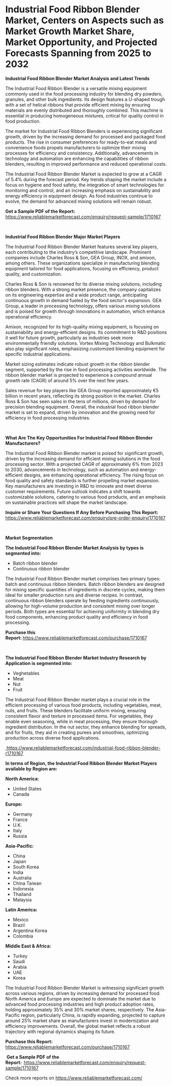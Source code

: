 <p><h1>Industrial Food Ribbon Blender Market, Centers on Aspects such as Market Growth Market Share, Market Opportunity, and Projected Forecasts Spanning from 2025 to 2032</h1></p><p><strong>Industrial Food Ribbon Blender Market Analysis and Latest Trends</strong></p>
<p><p>The Industrial Food Ribbon Blender is a versatile mixing equipment commonly used in the food processing industry for blending dry powders, granules, and other bulk ingredients. Its design features a U-shaped trough with a set of helical ribbons that provide efficient mixing by ensuring materials are evenly distributed and thoroughly combined. This machine is essential in producing homogeneous mixtures, critical for quality control in food production.</p><p>The market for Industrial Food Ribbon Blenders is experiencing significant growth, driven by the increasing demand for processed and packaged food products. The rise in consumer preferences for ready-to-eat meals and convenience foods propels manufacturers to optimize their mixing processes for efficiency and consistency. Additionally, advancements in technology and automation are enhancing the capabilities of ribbon blenders, resulting in improved performance and reduced operational costs.</p><p>The Industrial Food Ribbon Blender Market is expected to grow at a CAGR of 5.4% during the forecast period. Key trends shaping the market include a focus on hygiene and food safety, the integration of smart technologies for monitoring and control, and an increasing emphasis on sustainability and energy efficiency in equipment design. As food industries continue to evolve, the demand for advanced mixing solutions will remain robust.</p></p>
<p><strong>Get a Sample PDF of the Report:&nbsp;</strong> <a href="https://www.reliablemarketforecast.com/enquiry/request-sample/1710167?utm_campaign=1833&utm_medium=2&utm_source=Github&utm_content=ia&utm_term=10012025&utm_id=industrial-food-ribbon-blender">https://www.reliablemarketforecast.com/enquiry/request-sample/1710167</a></p>
<p>&nbsp;</p>
<p><strong>Industrial Food Ribbon Blender Major Market Players</strong></p>
<p><p>The Industrial Food Ribbon Blender Market features several key players, each contributing to the industry’s competitive landscape. Prominent companies include Charles Ross & Son, GEA Group, INOX, and amixon, among others. These organizations specialize in manufacturing blending equipment tailored for food applications, focusing on efficiency, product quality, and customization.</p><p>Charles Ross & Son is renowned for its diverse mixing solutions, including ribbon blenders. With a strong market presence, the company capitalizes on its engineering expertise and a wide product range, anticipating continuous growth in demand fueled by the food sector's expansion. GEA Group, a leader in processing technology, offers various mixing solutions and is poised for growth through innovations in automation, which enhance operational efficiency.</p><p>Amixon, recognized for its high-quality mixing equipment, is focusing on sustainability and energy-efficient designs. Its commitment to R&D positions it well for future growth, particularly as industries seek more environmentally friendly solutions. Vortex Mixing Technology and Bulkmatic also play significant roles, emphasizing customized blending equipment for specific industrial applications.</p><p>Market sizing estimates indicate robust growth in the ribbon blender segment, supported by the rise in food processing activities worldwide. The ribbon blender market is projected to experience a compound annual growth rate (CAGR) of around 5% over the next few years. </p><p>Sales revenue for key players like GEA Group reported approximately €5 billion in recent years, reflecting its strong position in the market. Charles Ross & Son has seen sales in the tens of millions, driven by demand for precision blending equipment. Overall, the industrial food ribbon blender market is set to expand, driven by innovation and the growing need for efficiency in food processing industries.</p></p>
<p>&nbsp;</p>
<p><strong>What Are The Key Opportunities For Industrial Food Ribbon Blender Manufacturers?</strong></p>
<p><p>The Industrial Food Ribbon Blender market is poised for significant growth, driven by the increasing demand for efficient mixing solutions in the food processing sector. With a projected CAGR of approximately 6% from 2023 to 2030, advancements in technology, such as automation and energy-efficient designs, are enhancing operational efficiency. The rising focus on food quality and safety standards is further propelling market expansion. Key manufacturers are investing in R&D to innovate and meet diverse customer requirements. Future outlook indicates a shift towards customizable solutions, catering to various food products, and an emphasis on sustainable practices will shape the market landscape.</p></p>
<p><strong>Inquire or Share Your Questions If Any Before Purchasing This Report:</strong> <a href="https://www.reliablemarketforecast.com/enquiry/pre-order-enquiry/1710167?utm_campaign=1833&utm_medium=2&utm_source=Github&utm_content=ia&utm_term=10012025&utm_id=industrial-food-ribbon-blender">https://www.reliablemarketforecast.com/enquiry/pre-order-enquiry/1710167</a></p>
<p>&nbsp;</p>
<p><strong>Market Segmentation</strong></p>
<p><strong>The Industrial Food Ribbon Blender Market Analysis by types is segmented into:</strong></p>
<p><ul><li>Batch ribbon blender</li><li>Continuous ribbon blender</li></ul></p>
<p><p>The Industrial Food Ribbon Blender market comprises two primary types: batch and continuous ribbon blenders. Batch ribbon blenders are designed for mixing specific quantities of ingredients in discrete cycles, making them ideal for smaller production runs and diverse recipes. In contrast, continuous ribbon blenders operate by feeding ingredients continuously, allowing for high-volume production and consistent mixing over longer periods. Both types are essential for achieving uniformity in blending dry food components, enhancing product quality and efficiency in food processing.</p></p>
<p><strong>Purchase this Report:&nbsp;</strong><a href="https://www.reliablemarketforecast.com/purchase/1710167?utm_campaign=1833&utm_medium=2&utm_source=Github&utm_content=ia&utm_term=10012025&utm_id=industrial-food-ribbon-blender">https://www.reliablemarketforecast.com/purchase/1710167</a></p>
<p>&nbsp;</p>
<p><strong>The Industrial Food Ribbon Blender Market Industry Research by Application is segmented into:</strong></p>
<p><ul><li>Veghetables</li><li>Meat</li><li>Nut</li><li>Fruit</li></ul></p>
<p><p>The Industrial Food Ribbon Blender market plays a crucial role in the efficient processing of various food products, including vegetables, meat, nuts, and fruits. These blenders facilitate uniform mixing, ensuring consistent flavor and texture in processed items. For vegetables, they enable even seasoning, while in meat processing, they ensure thorough ingredient distribution. In the nut sector, they enhance blending for spreads, and for fruits, they aid in creating purees and smoothies, optimizing production across diverse food applications.</p></p>
<p><a href="https://www.reliablemarketforecast.com/industrial-food-ribbon-blender-r1710167?utm_campaign=1833&utm_medium=2&utm_source=Github&utm_content=ia&utm_term=10012025&utm_id=industrial-food-ribbon-blender">&nbsp;https://www.reliablemarketforecast.com/industrial-food-ribbon-blender-r1710167</a></p>
<p><strong>In terms of Region, the Industrial Food Ribbon Blender Market Players available by Region are:</strong></p>
<p>
    <p> <strong> North America: </strong>
        <ul>
            <li>United States</li>
            <li>Canada</li>
        </ul>
        </p> 
    <p> <strong> Europe: </strong>
        <ul>
            <li>Germany</li>
            <li>France</li>
            <li>U.K.</li>
            <li>Italy</li>
            <li>Russia</li>
        </ul>
        </p> 
    <p> <strong> Asia-Pacific: </strong>
        <ul>
            <li>China</li>
            <li>Japan</li>
            <li>South Korea</li>
            <li>India</li>
            <li>Australia</li>
            <li>China Taiwan</li>
            <li>Indonesia</li>
            <li>Thailand</li>
            <li>Malaysia</li>
        </ul>
        </p> 
    <p> <strong> Latin America: </strong>
        <ul>
            <li>Mexico</li>
            <li>Brazil</li>
            <li>Argentina Korea</li>
            <li>Colombia</li>
        </ul>
        </p> 
    <p> <strong> Middle East & Africa: </strong>
        <ul>
            <li>Turkey</li>
            <li>Saudi</li>
            <li>Arabia</li>
            <li>UAE</li>
            <li>Korea</li>
        </ul>
    </p>
    </p>
<p><p>The Industrial Food Ribbon Blender Market is witnessing significant growth across various regions, driven by increasing demand for processed food. North America and Europe are expected to dominate the market due to advanced food processing industries and high product adoption rates, holding approximately 35% and 30% market shares, respectively. The Asia-Pacific region, particularly China, is rapidly expanding, projected to capture around 25% market share as manufacturers invest in modernization and efficiency improvements. Overall, the global market reflects a robust trajectory with regional dynamics shaping its future.</p></p>
<p><strong>Purchase this Report: </strong><a href="https://www.reliablemarketforecast.com/purchase/1710167?utm_campaign=1833&utm_medium=2&utm_source=Github&utm_content=ia&utm_term=10012025&utm_id=industrial-food-ribbon-blender">https://www.reliablemarketforecast.com/purchase/1710167</a></p>
<p>&nbsp;<strong>Get a Sample PDF of the Report:&nbsp;&nbsp;</strong><a href="https://www.reliablemarketforecast.com/enquiry/request-sample/1710167?utm_campaign=1833&utm_medium=2&utm_source=Github&utm_content=ia&utm_term=10012025&utm_id=industrial-food-ribbon-blender">https://www.reliablemarketforecast.com/enquiry/request-sample/1710167</a></p>
<p><strong></strong></p>
<p>Check more reports on <a href="https://www.reliablemarketforecast.com/?utm_campaign=1833&utm_medium=2&utm_source=Github&utm_content=ia&utm_term=10012025&utm_id=industrial-food-ribbon-blender">https://www.reliablemarketforecast.com/</a></p>
